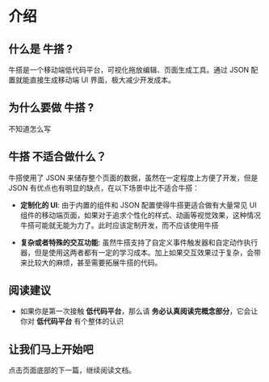 # 介绍

## 什么是 牛搭 ?

牛搭是一个移动端低代码平台，可视化拖放编辑、页面生成工具。通过 JSON 配置就能直接生成移动端 UI 界面，极大减少开发成本。

## 为什么要做 牛搭 ?

不知道怎么写

## 牛搭 不适合做什么？

牛搭使用了 JSON 来储存整个页面的数据，虽然在一定程度上方便了开发，但是 JSON 有优点也有明显的缺点，在以下场景中比不适合牛搭：

- **定制化的 UI**: 由于内置的组件和 JSON 配置使得牛搭更适合做有大量常见 UI 组件的移动端页面，如果对于追求个性化的样式、动画等视觉效果，这种情况牛搭可能就无能为力了。此时应该定制开发，而不应该使用牛搭

- **复杂或者特殊的交互功能**: 虽然牛搭支持了自定义事件触发器和自定动作执行器，但是使用这两者都有一定的学习成本。加上如果交互效果过于复杂，会带来比较大的麻烦，甚至需要拓展牛搭的代码。

## 阅读建议

- 如果你是第一次接触 **低代码平台**，那么请 **务必认真阅读完概念部分**，它会让你对 **低代码平台** 有个整体的认识

## 让我们马上开始吧

点击页面底部的下一篇，继续阅读文档。

